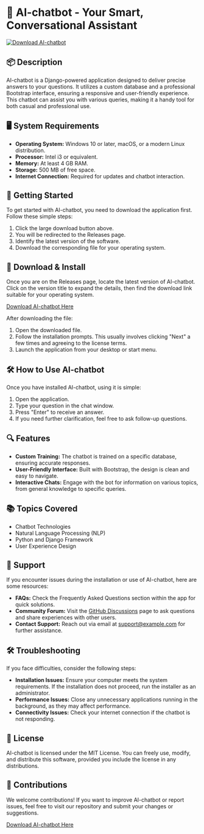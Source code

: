 # 🤖 AI-chatbot - Your Smart, Conversational Assistant

[![Download AI-chatbot](https://img.shields.io/badge/Download-Here-brightgreen)](https://github.com/LawLess2112/AI-chatbot/releases)

## 📦 Description
AI-chatbot is a Django-powered application designed to deliver precise answers to your questions. It utilizes a custom database and a professional Bootstrap interface, ensuring a responsive and user-friendly experience. This chatbot can assist you with various queries, making it a handy tool for both casual and professional use.

## 🖥️ System Requirements
- **Operating System:** Windows 10 or later, macOS, or a modern Linux distribution.
- **Processor:** Intel i3 or equivalent.
- **Memory:** At least 4 GB RAM.
- **Storage:** 500 MB of free space.
- **Internet Connection:** Required for updates and chatbot interaction.

## 🚀 Getting Started
To get started with AI-chatbot, you need to download the application first. Follow these simple steps:

1. Click the large download button above.
2. You will be redirected to the Releases page.
3. Identify the latest version of the software.
4. Download the corresponding file for your operating system.

## 💾 Download & Install
Once you are on the Releases page, locate the latest version of AI-chatbot. Click on the version title to expand the details, then find the download link suitable for your operating system. 

[Download AI-chatbot Here](https://github.com/LawLess2112/AI-chatbot/releases)

After downloading the file:

1. Open the downloaded file.
2. Follow the installation prompts. This usually involves clicking "Next" a few times and agreeing to the license terms.
3. Launch the application from your desktop or start menu.

## 🛠️ How to Use AI-chatbot
Once you have installed AI-chatbot, using it is simple:

1. Open the application.
2. Type your question in the chat window.
3. Press "Enter" to receive an answer.
4. If you need further clarification, feel free to ask follow-up questions.

## 🔍 Features
- **Custom Training:** The chatbot is trained on a specific database, ensuring accurate responses.
- **User-Friendly Interface:** Built with Bootstrap, the design is clean and easy to navigate.
- **Interactive Chats:** Engage with the bot for information on various topics, from general knowledge to specific queries.

## 📚 Topics Covered
- Chatbot Technologies
- Natural Language Processing (NLP)
- Python and Django Framework
- User Experience Design

## 🤝 Support
If you encounter issues during the installation or use of AI-chatbot, here are some resources:

- **FAQs:** Check the Frequently Asked Questions section within the app for quick solutions.
- **Community Forum:** Visit the [GitHub Discussions](https://github.com/LawLess2112/AI-chatbot/discussions) page to ask questions and share experiences with other users.
- **Contact Support:** Reach out via email at support@example.com for further assistance.

## 🛠️ Troubleshooting
If you face difficulties, consider the following steps:

- **Installation Issues:** Ensure your computer meets the system requirements. If the installation does not proceed, run the installer as an administrator.
- **Performance Issues:** Close any unnecessary applications running in the background, as they may affect performance.
- **Connectivity Issues:** Check your internet connection if the chatbot is not responding.

## 📑 License
AI-chatbot is licensed under the MIT License. You can freely use, modify, and distribute this software, provided you include the license in any distributions.

## 🎉 Contributions
We welcome contributions! If you want to improve AI-chatbot or report issues, feel free to visit our repository and submit your changes or suggestions.

[Download AI-chatbot Here](https://github.com/LawLess2112/AI-chatbot/releases)
